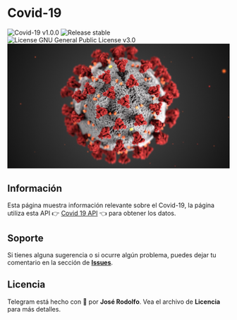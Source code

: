# Covid-19
![Covid-19 v1.0.0](https://img.shields.io/badge/Covid--19-v1.0.0-brightgreen)
![Release stable](https://img.shields.io/badge/Release-stable-brightgreen)
![License GNU General Public License v3.0](https://img.shields.io/badge/License-GNU%20General%20Public%20License%20v3.0-blue)
![Covid-19](https://github.com/jric2002/covid-19/blob/master/.images/covid-19.jpg)

## Información
Esta página muestra información relevante sobre el Covid-19, la página utiliza esta API 👉 [Covid 19 API](https://covid19api.com/) 👈 para obtener los datos.

## Soporte
Si tienes alguna sugerencia o si ocurre algún problema, puedes dejar tu comentario en la sección de [**Issues**](https://github.com/jric2002/covid-19/issues).

## Licencia
Telegram está hecho con 💚 por **José Rodolfo**. Vea el archivo de **Licencia** para más detalles.